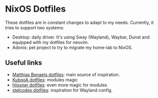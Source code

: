 # NixOS Dotfiles

These dotfiles are in constant changes to adapt to my needs. Currently, it
tries to support two systems:

- Desktop: daily driver. It's using Sway (Wayland), Waybar, Dunst and equipped with my dotfiles for neovim.
- Adonis: pet project to try to migrate my home-lab to NixOS.

## Useful links

- [Matthias Benaets dotfiles](https://github.com/MatthiasBenaets/nixos-config): main source of inspiration.
- [KubqoA dotfiles](https://github.com/KubqoA/dotfiles): modules magic
- [hlissner dotfiles](https://github.com/hlissner/dotfiles): even more magic for modules
- [stelcodes dotfiles](https://github.com/stelcodes/nixos-config): inspiration for Wayland config.
